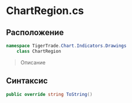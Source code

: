 
# ChartRegion.cs
## Расположение
```csharp
namespace TigerTrade.Chart.Indicators.Drawings  
    class ChartRegion
```

> Описание

## Синтаксис
```csharp
public override string ToString()
```

